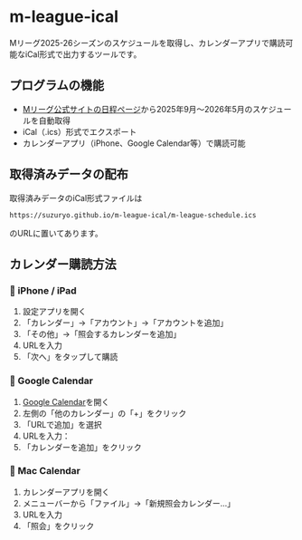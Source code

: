 # m-league-ical

Mリーグ2025-26シーズンのスケジュールを取得し、カレンダーアプリで購読可能なiCal形式で出力するツールです。

## プログラムの機能

- [Mリーグ公式サイトの日程ページ](https://m-league.jp/games/?mly=2025&mlm=9#schedule)から2025年9月〜2026年5月のスケジュールを自動取得
- iCal（.ics）形式でエクスポート
- カレンダーアプリ（iPhone、Google Calendar等）で購読可能

## 取得済みデータの配布

取得済みデータのiCal形式ファイルは

```
https://suzuryo.github.io/m-league-ical/m-league-schedule.ics
```

のURLに置いてあります。

## カレンダー購読方法

### 📱 iPhone / iPad

1. 設定アプリを開く
2. 「カレンダー」→「アカウント」→「アカウントを追加」
3. 「その他」→「照会するカレンダーを追加」
4. URLを入力
5. 「次へ」をタップして購読

### 📅 Google Calendar

1. [Google Calendar](https://calendar.google.com)を開く
2. 左側の「他のカレンダー」の「+」をクリック
3. 「URLで追加」を選択
4. URLを入力：
5. 「カレンダーを追加」をクリック

### 🍎 Mac Calendar

1. カレンダーアプリを開く
2. メニューバーから「ファイル」→「新規照会カレンダー...」
3. URLを入力
4. 「照会」をクリック
